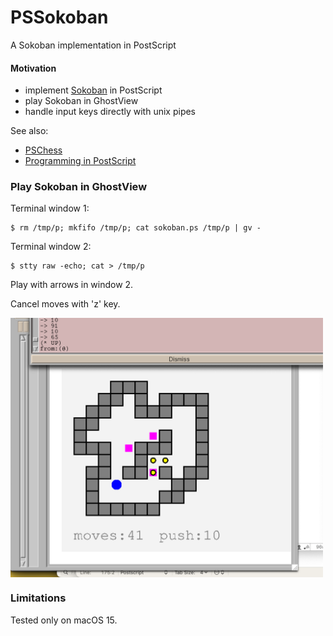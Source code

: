 # PSSokoban
A Sokoban implementation in PostScript

#### Motivation

- implement [Sokoban](https://en.wikipedia.org/wiki/Sokoban) in PostScript
- play Sokoban in GhostView
- handle input keys directly with unix pipes

See also:

- [PSChess](https://github.com/nst/PSChess)
- [Programming in PostScript](https://seriot.ch/projects/programming_in_postscript.html)

### Play Sokoban in GhostView

Terminal window 1:

    $ rm /tmp/p; mkfifo /tmp/p; cat sokoban.ps /tmp/p | gv -

Terminal window 2:
    
    $ stty raw -echo; cat > /tmp/p

Play with arrows in window 2.

Cancel moves with 'z' key.

<img src="pssokoban.png" width="500" align="center"></src>

### Limitations

Tested only on macOS 15.
